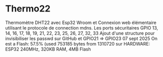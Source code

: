 # Thermo22
Thermomètre DHT22 avec Esp32 Wroom et
Connexion web élémentaire utilisant 
le protocole de connection mdns.
Les ports sécuritaires GPIO 13, 14, 16, 17, 18, 19, 21, 22, 23, 25, 26, 27, 32, 33
Ajout d'une structure pour invisibiliser les passwd sur GitHub et GPIO21 => GPIO23
07 sept 2025 On est a Flash: 57.5% (used 753185 bytes from 1310720 sur HARDWARE: ESP32 240MHz, 320KB RAM, 4MB Flash